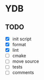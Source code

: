 # YDB

## TODO

- [X] init script
- [X] format
- [X] lint
- [ ] cmake
- [ ] move source
- [ ] tests
- [ ] comments
